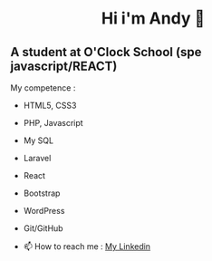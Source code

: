 
#  <div align="center"> Hi i'm Andy 👋 </div>


## **A student at O'Clock School (spe javascript/REACT)**


My competence :
- HTML5, CSS3
- PHP, Javascript
- My SQL
- Laravel
- React
- Bootstrap
- WordPress
- Git/GitHub


- 📫 How to reach me : <a href="www.linkedin.com/in/andy-bevis">My Linkedin</a>

<!-- ![Cover](https://github.com/Andy-Bevis/Andy-Bevis/blob/main/img/headband.jpg) -->
<!--
**Andy-Bevis/Andy-Bevis** is a ✨ _special_ ✨ repository because its `README.md` (this file) appears on your GitHub profile.

Here are some ideas to get you started:

- 🔭 I’m currently working on ...
- 🌱 I’m currently learning ...
- 👯 I’m looking to collaborate on ...
- 🤔 I’m looking for help with ...
- 💬 Ask me about ...
- 📫 How to reach me: ...
- 😄 Pronouns: ...
- ⚡ Fun fact: ...
-->
